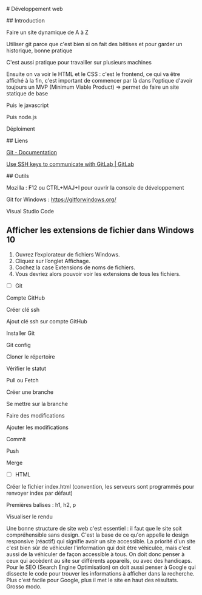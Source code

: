 # Développement web

## Introduction

Faire un site dynamique de A à Z

Utiliser git parce que c'est bien si on fait des bêtises et pour garder un historique, bonne pratique

C'est aussi pratique pour travailler sur plusieurs machines

Ensuite on va voir le HTML et le CSS : c'est le frontend, ce qui va être affiché à la fin, c'est important de commencer par là dans l'optique d'avoir toujours un MVP (Minimum Viable Product) => permet de faire un site statique de base

Puis le javascript

Puis node.js

Déploiment

## Liens

[Git - Documentation](https://git-scm.com/docs)

[Use SSH keys to communicate with GitLab | GitLab](https://docs.gitlab.com/ee/user/ssh.html)

## Outils

Mozilla : F12 ou CTRL+MAJ+I pour ouvrir la console de développement

Git for Windows : https://gitforwindows.org/

Visual Studio Code

## Afficher les extensions de fichier dans Windows 10

1. Ouvrez l’explorateur de fichiers Windows.
2. Cliquez sur l’onglet Affichage.
3. Cochez la case Extensions de noms de fichiers.
4. Vous devriez alors pouvoir voir les extensions de tous les fichiers.

- [ ] Git
  

Compte GitHub

Créer clé ssh

Ajout clé ssh sur compte GitHub

Installer Git

Git config

Cloner le répertoire

Vérifier le statut

Pull ou Fetch

Créer une branche

Se mettre sur la branche

Faire des modifications

Ajouter les modifications

Commit

Push

Merge

- [ ] HTML
  

Créer le fichier index.html (convention, les serveurs sont programmés pour renvoyer index par défaut)

Premières balises : h1, h2, p

Visualiser le rendu

Une bonne structure de site web c'est essentiel : il faut que le site soit compréhensible sans design. C'est la base de ce qu'on appelle le design responsive (réactif) qui signifie avoir un site accessible. La priorité d'un site c'est bien sûr de véhiculer l'information qui doit être véhiculée, mais c'est aussi de la véhiculer de façon accessible à tous. On doit donc penser à ceux qui accèdent au site sur différents appareils, ou avec des handicaps. Pour le SEO (Search Engine Optimisation) on doit aussi penser à Google qui dissecte le code pour trouver les informations à afficher dans la recherche. Plus c'est facile pour Google, plus il met le site en haut des résultats. Grosso modo.
